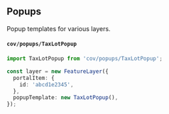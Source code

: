 ## Popups

Popup templates for various layers.

#### `cov/popups/TaxLotPopup`

```typescript
import TaxLotPopup from 'cov/popups/TaxLotPopup';

const layer = new FeatureLayer({
  portalItem: {
    id: 'abcd1e2345',
  },
  popupTemplate: new TaxLotPopup(),
});
```

